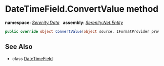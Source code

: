 # DateTimeField.ConvertValue method
**namespace:** *[Serenity.Data](../../README.md#serenity.data-namespace)*   **assembly**: *[Serenity.Net.Entity](../../README.md)*

```csharp
public override object ConvertValue(object source, IFormatProvider provider)
```

## See Also

* class [DateTimeField](../DateTimeField.md)